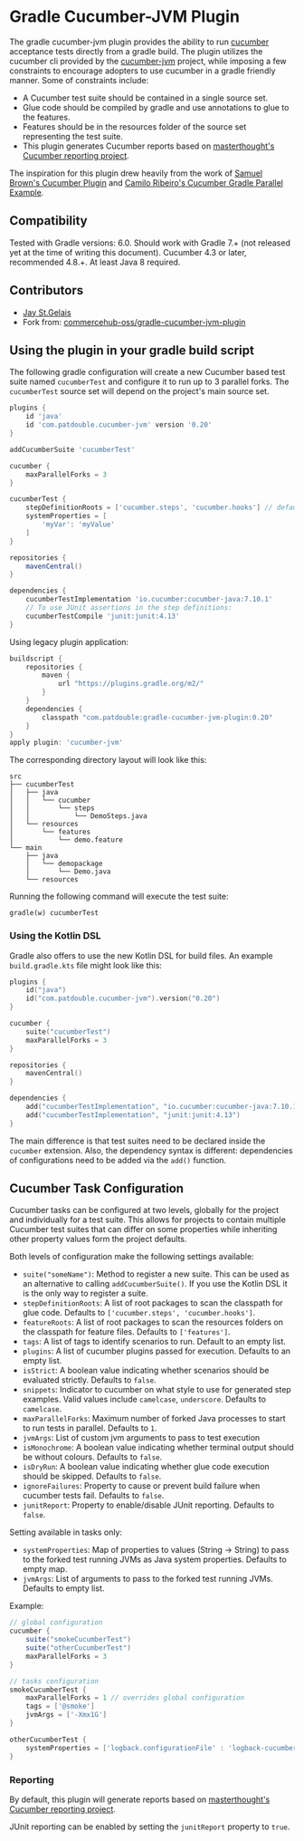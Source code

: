 # Gradle Cucumber-JVM Plugin

The gradle cucumber-jvm plugin provides the ability to run [cucumber](http://cucumber.io) acceptance tests directly
from a gradle build.  The plugin utilizes the cucumber cli provided by the [cucumber-jvm](https://github.com/cucumber/cucumber-jvm) 
project, while imposing a few constraints to encourage adopters to use cucumber in a gradle friendly manner. Some of
constraints include:

* A Cucumber test suite should be contained in a single source set.
* Glue code should be compiled by gradle and use annotations to glue to the features.
* Features should be in the resources folder of the source set representing the test suite.
* This plugin generates Cucumber reports based on [masterthought's Cucumber reporting project](https://github.com/masterthought/cucumber-reporting).

The inspiration for this plugin drew heavily from the work of 
[Samuel Brown's Cucumber Plugin](https://github.com/samueltbrown/gradle-cucumber-plugin) and 
[Camilo Ribeiro's Cucumber Gradle Parallel Example](https://github.com/camiloribeiro/cucumber-gradle-parallel).

## Compatibility

Tested with Gradle versions: 6.0. Should work with Gradle 7.+ (not released yet at the time of writing this document).
Cucumber 4.3 or later, recommended 4.8.+.
At least Java 8 required.

## Contributors

 * [Jay St.Gelais](http://github.com/JayStGelais)
 * Fork from: [commercehub-oss/gradle-cucumber-jvm-plugin](https://github.com/commercehub-oss/gradle-cucumber-jvm-plugin)

## Using the plugin in your gradle build script

The following gradle configuration will create a new Cucumber based test suite named `cucumberTest` and configure it 
to run up to 3 parallel forks. The `cucumberTest` source set will depend on the project's main source set.

```groovy
plugins {
    id 'java'
    id 'com.patdouble.cucumber-jvm' version '0.20'
}

addCucumberSuite 'cucumberTest'

cucumber {
    maxParallelForks = 3
}

cucumberTest {
    stepDefinitionRoots = ['cucumber.steps', 'cucumber.hooks'] // default
    systemProperties = [
        'myVar': 'myValue'
    ]
}

repositories {
    mavenCentral()
}

dependencies {
    cucumberTestImplementation 'io.cucumber:cucumber-java:7.10.1'
    // To use JUnit assertions in the step definitions:
    cucumberTestCompile 'junit:junit:4.13'
}
```

Using legacy plugin application:
```groovy
buildscript {
    repositories {
        maven {
            url "https://plugins.gradle.org/m2/"
        }
    }
    dependencies {
        classpath "com.patdouble:gradle-cucumber-jvm-plugin:0.20"
    }
}
apply plugin: 'cucumber-jvm'
```

The corresponding directory layout will look like this:
```
src
├── cucumberTest
│   ├── java
│   │   └── cucumber
│   │       └── steps
│   │           └── DemoSteps.java
│   └── resources
│       └── features
│           └── demo.feature
└── main
    ├── java
    │   └── demopackage
    │       └── Demo.java
    └── resources
```

Running the following command will execute the test suite:

    gradle(w) cucumberTest

### Using the Kotlin DSL

Gradle also offers to use the new Kotlin DSL for build files.
An example `build.gradle.kts` file might look like this:

```kotlin
plugins {
    id("java")
    id("com.patdouble.cucumber-jvm").version("0.20")
}

cucumber {
    suite("cucumberTest")
    maxParallelForks = 3
}

repositories {
    mavenCentral()
}

dependencies {
    add("cucumberTestImplementation", "io.cucumber:cucumber-java:7.10.1")
    add("cucumberTestImplementation", "junit:junit:4.13")
}
```

The main difference is that test suites need to be declared
inside the `cucumber` extension. Also, the dependency syntax
is different: dependencies of configurations need to be added
via the `add()` function.

## Cucumber Task Configuration

Cucumber tasks can be configured at two levels, globally for the project and individually for a test suite. This allows
for projects to contain multiple Cucumber test suites that can differ on some properties while inheriting other
property values form the project defaults.
 
Both levels of configuration make the following settings available:
* `suite("someName")`: Method to register a new suite. This can be used as an alternative to calling `addCucumberSuite()`. If you use the Kotlin DSL it is the only way to register a suite.
* `stepDefinitionRoots`: A list of root packages to scan the classpath for glue code. Defaults to `['cucumber.steps', 'cucumber.hooks']`.
* `featureRoots`: A list of root packages to scan the resources folders on the classpath for feature files. Defaults to `['features']`.
* `tags`: A list of tags to identify scenarios to run. Default to an empty list.
* `plugins`: A list of cucumber plugins passed for execution. Defaults to an empty list.
* `isStrict`: A boolean value indicating whether scenarios should be evaluated strictly. Defaults to `false`.
* `snippets`: Indicator to cucumber on what style to use for generated step examples. Valid values include `camelcase`, `underscore`. Defaults to `camelcase`.
* `maxParallelForks`: Maximum number of forked Java processes to start to run tests in parallel. Defaults to `1`.
* `jvmArgs`: List of custom jvm arguments to pass to test execution
* `isMonochrome`: A boolean value indicating whether terminal output should be without colours. Defaults to `false`.
* `isDryRun`: A boolean value indicating whether glue code execution should be skipped. Defaults to `false`.
* `ignoreFailures`: Property to cause or prevent build failure when cucumber tests fail. Defaults to `false`.
* `junitReport`: Property to enable/disable JUnit reporting. Defaults to `false`.

Setting available in tasks only:
* `systemProperties`: Map of properties to values (String → String) to pass to the forked test running JVMs as Java system properties. Defaults to empty map.
* `jvmArgs`: List of arguments to pass to the forked test running JVMs. Defaults to empty list.

Example:
```groovy
// global configuration
cucumber {
    suite("smokeCucumberTest")
    suite("otherCucumberTest")
    maxParallelForks = 3
}

// tasks configuration
smokeCucumberTest {
    maxParallelForks = 1 // overrides global configuration
    tags = ['@smoke']
    jvmArgs = ['-Xmx1G']
}

otherCucumberTest {
    systemProperties = ['logback.configurationFile' : 'logback-cucumber.xml']
}
```

### Reporting

By default, this plugin will generate reports based on [masterthought's Cucumber reporting project](https://github.com/masterthought/cucumber-reporting). 

JUnit reporting can be enabled by setting the `junitReport` property to `true`. 
